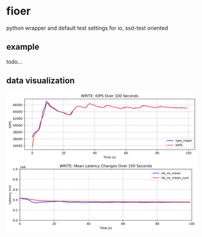 # fioer
python wrapper and default test settings for io, ssd-test oriented


## example 
todo...

## data visualization

![iops](./images/iops.png)
![latency-total](./images/lat_ns.png)